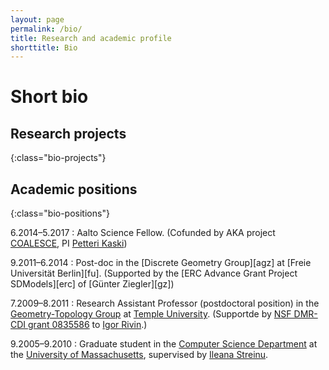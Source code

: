 ```yaml
---
layout: page
permalink: /bio/
title: Research and academic profile
shorttitle: Bio
---
```

# Short bio

## Research projects
{:class="bio-projects"}

## Academic positions
{:class="bio-positions"}

6.2014–5.2017
: Aalto Science Fellow. (Cofunded by AKA project [COALESCE][pkaka], 
PI [Petteri Kaski][pk])

9.2011–6.2014
: Post-doc in the [Discrete Geometry Group][agz] at [Freie Universität Berlin][fu].
(Supported by the [ERC Advance Grant Project SDModels][erc] of [Günter Ziegler][gz])

7.2009–8.2011
: Research Assistant Professor (postdoctoral position) 
in the [Geometry-Topology Group][templegt] at [Temple University][templemath]. (Supportde 
by [NSF DMR-CDI grant 0835586][zeolites] to [Igor Rivin][ir].)

9.2005–9.2010
: Graduate student in the [Computer Science Department][umcs] at the [University of Massachusetts][um], supervised by [Ileana Streinu][is].

[pk]: http://users.ics.aalto.fi/pkaski/
[pkaka]: http://webfocus.aka.fi/ibi_apps/WFServlet?IBIF_ex=x_HakKuvaus&CLICKED_ON=&HAKNRO1=252083&UILANG=en
[templegt]: http://templegeom.org/
[templemath]: http://math.temple.edu/
[zeolites]: http://www.nsf.gov/awardsearch/showAward?AWD_ID=0835586
[ir]: http://math.temple.edu/~rivin/
[umcs]: http://cs.umass.edu/
[um]: http://www.umass.edu/
[is]: http://cs.smith.edu/~streinu/